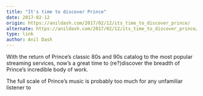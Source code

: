 ```yaml
---
title: "It's time to discover Prince"
date: 2017-02-12
origin: https://anildash.com/2017/02/12/its_time_to_discover_prince/
alternate: https://anildash.com/2017/02/12/its_time_to_discover_prince/
type: link
author: Anil Dash
---
```


With the return of Prince’s classic 80s and 90s catalog to the most popular streaming services, now’s a great time to (re?)discover the breadth of Prince’s incredible body of work.

The full scale of Prince’s music is probably too much for any unfamiliar listener to

